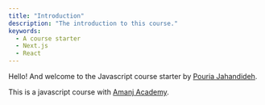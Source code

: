 ```yaml
---
title: "Introduction"
description: "The introduction to this course."
keywords:
  - A course starter
  - Next.js
  - React
---
```


Hello! And welcome to the Javascript course starter by [Pouria Jahandideh][linkedin].


This is a javascript course with [Amanj Academy][amanj].

[linkedin]: https://www.linkedin.com/in/pouria-jahandideh-879040157/
[amanj]: https://amanjacademy.com/javascript/
